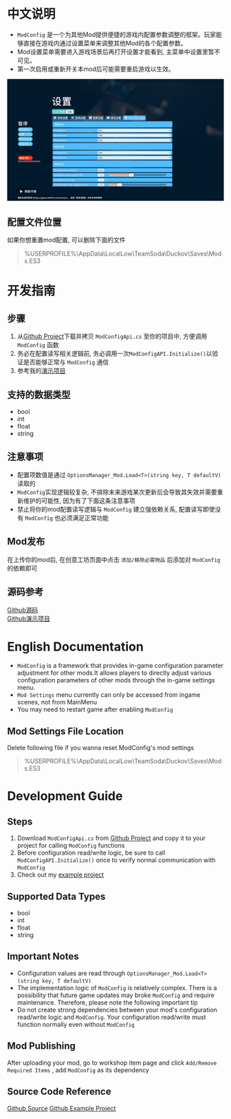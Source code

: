 # 中文说明
*  `ModConfig` 是一个为其他Mod提供便捷的游戏内配置参数调整的框架。玩家能够直接在游戏内通过设置菜单来调整其他Mod的各个配置参数。  
* Mod设置菜单需要进入游戏场景后再打开设置才能看到, 主菜单中设置里暂不可见。  
* 第一次启用或重新开关本mod后可能需要重启游戏以生效。

![ScreenShot](./20251020163234_1.jpg)

## 配置文件位置
如果你想重置mod配置, 可以删除下面的文件
> %USERPROFILE%\AppData\LocalLow\TeamSoda\Duckov\Saves\Mods.ES3

# 开发指南

## 步骤
1. 从[Github Project](https://github.com/FrozenFish259/duckov_mod_config)下载并拷贝 `ModConfigApi.cs` 至你的项目中, 方便调用 `ModConfig` 函数
2. 务必在配置读写相关逻辑前, 务必调用一次`ModConfigAPI.Initialize()`以验证是否能够正常与 `ModConfig` 通信
3. 参考我的[演示项目](https://github.com/FrozenFish259/duckov_mod_config_example)

## 支持的数据类型
* bool
* int
* float
* string

## 注意事项
* 配置项数值是通过 `OptionsManager_Mod.Load<T>(string key, T defaultV)` 读取的
* `ModConfig`实现逻辑较复杂, 不排除未来游戏某次更新后会导致其失效并需要重新维护的可能性, 因为有了下面这条注意事项
* 禁止将你的mod配置读写逻辑与 `ModConfig` 建立强依赖关系, 配置读写即使没有 `ModConfig` 也必须满足正常功能

## Mod发布
在上传你的mod后, 在创意工坊页面中点击 `添加/移除必需物品` 后添加对 `ModConfig` 的依赖即可

## 源码参考
[Github源码](https://github.com/FrozenFish259/duckov_mod_config)  
[Github演示项目](https://github.com/FrozenFish259/duckov_mod_config_example)

# English Documentation

* `ModConfig` is a framework that provides in-game configuration parameter adjustment for other mods.It allows players to directly adjust various configuration parameters of other mods through the in-game settings menu.  
* `Mod Settings` menu currently can only be accessed from ingame scenes, not from MainMenu  
* You may need to restart game after enabling `ModConfig`

## Mod Settings File Location
Delete following file if you wanna reset ModConfig's mod settings
> %USERPROFILE%\AppData\LocalLow\TeamSoda\Duckov\Saves\Mods.ES3

# Development Guide

## Steps
1. Download `ModConfigApi.cs` from [Github Project](https://github.com/FrozenFish259/duckov_mod_config) and copy it to your project for calling `ModConfig` functions
2. Before configuration read/write logic, be sure to call `ModConfigAPI.Initialize()` once to verify normal communication with `ModConfig`
3. Check out my [example project](https://github.com/FrozenFish259/duckov_mod_config_example)

## Supported Data Types
* bool
* int
* float
* string

## Important Notes
* Configuration values are read through `OptionsManager_Mod.Load<T>(string key, T defaultV)`
* The implementation logic of `ModConfig` is relatively complex. There is a possibility that future game updates may broke `ModConfig` and require maintenance. Therefore, please note the following important tip
* Do not create strong dependencies between your mod's configuration read/write logic and `ModConfig`. Your configuration read/write must function normally even without `ModConfig`

## Mod Publishing
After uploading your mod, go to workshop item page and click `Add/Remove Required Items` , add `ModConfig` as its dependency

## Source Code Reference
[Github Source](https://github.com/FrozenFish259/duckov_mod_config)
[Github Example Project](https://github.com/FrozenFish259/duckov_mod_config_example)